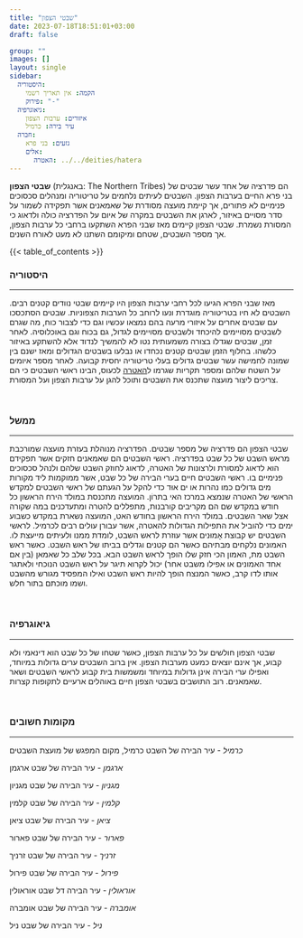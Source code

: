 ```yaml
---
title: "שבטי הצפון"
date: 2023-07-18T18:51:01+03:00
draft: false

group: ""
images: []
layout: single
sidebar:
  היסטוריה:
    הקמה: אין תאריך רשמי
    פירוק: "-"
  גיאוגרפיה:
    איזורים: ערבות הצפון
    עיר בירה: כרמיל
  חברה:
    גזעים: בני פרא
    אלים:
      האטרה: ../../deities/hatera
---
```


**שבטי הצפון** (באנגלית: The Northern Tribes) הם פדרציה של אחד עשר שבטים של בני פרא החיים בערבות הצפון. השבטים לעיתים נלחמים על טריטוריה ומנהלים סכסוכים פנימיים לא פתורים, אך קיימת מועצה מסודרת של שאמאנים אשר תפקידה לשמור על סדר מסויים באיזור, לארגן את השבטים במקרה של איום על הפדרציה כולה ולדאוג כי המסורת נשמרת. שבטי הצפון קיימים מאז שבני הפרא השתקעו ברחבי כל ערבות הצפון, אך מספר השבטים, שטחם ומיקומם השתנו לא מעט לאורח השנים.

{{< table_of_contents >}}

### היסטוריה

---

מאז שבני הפרא הגיעו לכל רחבי ערבות הצפון היו קיימים שבטי נוודים קטנים רבים. השבטים לא חיו בטריטוריה מוגדרת ונעו לרוחב כל הערבות הצפוניות. שבטים הסתכסכו עם שבטים אחרים על איזורי מרעה בהם נמצאו עכשיו וגם כדי לצבור כוח, מה שגרם לשבטים מסויימים להיכחד ולשבטים מסויימים לגדול, גם בכוח וגם באוכלוסיה. לאחר זמן, שבטים שגדלו בצורה משמעותית נטו לא להמשיך לנדוד אלא להשתקע באיזור כלשהו. בחלוף הזמן שבטים קטנים נכחדו או נבלעו בשבטים הגדולים ומאז ישנם בין שמונה לחמישה עשר שבטים גדולים בעלי טריטוריה יחסית קבועה. לאחר מספר איומים על השטח שלהם ומספר תקריות שגרמו ל[האטרה](../../deities/hatera) לכעוס, הבינו ראשי השבטים כי הם צריכים ליצור מועצה שתכנס את השבטים ותוכל להגן על ערבות הצפון ועל המסורת.

&nbsp;

### ממשל

---

שבטי הצפון הם פדרציה של מספר שבטים. הפדרציה מנוהלת בעזרת מועצה שמורכבת מראש השבט של כל שבט בפדרציה. ראשי השבטים הם שאמאנים חזקים אשר תפקידם הוא לדאוג למסורת ולרצונות של האטרה, לדאוג לחוזק השבט שלהם ולנהל סכסוכים פנימיים בו. ראשי השבטים חיים בערי הבירה של כל שבט, אשר ממוקמות ליד מקורות מים גדולים כמו נהרות או ים אוּד כדי להקל על הגעתם של ראשי השבטים למקדש הראשי של האטרה שנמצא במרכז האי בִתרוֹן. המועצה מתכנסת במולד הירח הראשון כל חודש במקדש שם הם מקריבים קורבנות, מתפללים להטרה ומתעדכנים במה שקורה אצל שאר השבטים. במולד הירח הראשון בחודש האט, המועצה נשארת במקדש כשבוע ימים כדי להוביל את התפילות הגדולות להאטרה, אשר עבורן עולים רבים לכרמיל. לראשי השבטים יש קבוצת אָמוּנים אשר עוזרת לראש השבט, לומדת ממנו ולעיתים מייעצת לו. האמונים נלקחים מבתיהם כאשר הם קטנים וגדלים בביתו של ראש השבט. כאשר ראש השבט מת, האמון הכי חזק שלו הופך לראש השבט הבא. בכל שלב כל שאמאן (בין אם אחד האמונים או אפילו משבט אחר) יכול לקרוא תיגר על ראש השבט הנוכחי ולאתגר אותו לדו קרב, כאשר המנצח הופך להיות ראש השבט ואילו המפסיד מגורש מהשבט ושמו מוכתם בתור חלש.

&nbsp;

### גיאוגרפיה

---

שבטי הצפון חולשים על כל ערבות הצפון, כאשר שטחו של כל שבט הוא דינאמי ולא קבוע, אך אינם יוצאים כמעט מערבות הצפון. אין ברוב השבטים ערים גדולות במיוחד, ואפילו ערי הבירה אינן גדולות במיוחד ומשמשות בית קבוע לראשי השבטים ושאר שאמאנים. רוב התושבים בשבטי הצפון חיים באוהלים ארעיים לתקופות קצרות.

&nbsp;

### מקומות חשובים

---

_כרמיל_ - עיר הבירה של השבט כרמיל, מקום המפגש של מועצת השבטים

_ארגמן_ - עיר הבירה של שבט ארגמן

_מגניון_ - עיר הבירה של שבט מגניון

_קלמין_ - עיר הבירה של שבט קלמין

_ציאן_ - עיר הבירה של שבט ציאן

_פארור_ - עיר הבירה של שבט פארור

_זרניך_ - עיר הבירה של שבט זרניך

_פירול_ - עיר הבירה של שבט פירול

_אוראולין_ - עיר הבירה דל שבט אוראולין

_אומברה_ - עיר הבירה של שבט אומברה

_ניל_ - עיר הבירה של שבט ניל
